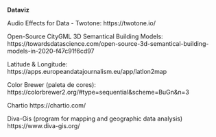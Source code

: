 <p> <b> Dataviz </b></p>
<p> Audio Effects for Data - Twotone: https://twotone.io/
<p> Open-Source CityGML 3D Semantical Building Models:  https://towardsdatascience.com/open-source-3d-semantical-building-models-in-2020-f47c91f6cd97
<p> Latitude & Longitude: https://apps.europeandatajournalism.eu/app/latlon2map
<p> Color Brewer (paleta de cores): https://colorbrewer2.org/#type=sequential&scheme=BuGn&n=3
<p> Chartio  https://chartio.com/
<p> Diva-Gis (program for mapping and geographic data analysis) https://www.diva-gis.org/
